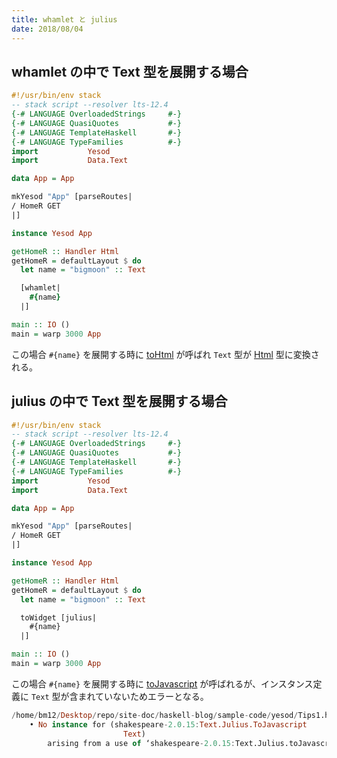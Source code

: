 ```yaml
---
title: whamlet と julius
date: 2018/08/04
---
```


## whamlet の中で Text 型を展開する場合

```hs
#!/usr/bin/env stack
-- stack script --resolver lts-12.4
{-# LANGUAGE OverloadedStrings     #-}
{-# LANGUAGE QuasiQuotes           #-}
{-# LANGUAGE TemplateHaskell       #-}
{-# LANGUAGE TypeFamilies          #-}
import           Yesod
import           Data.Text

data App = App

mkYesod "App" [parseRoutes|
/ HomeR GET
|]

instance Yesod App

getHomeR :: Handler Html
getHomeR = defaultLayout $ do
  let name = "bigmoon" :: Text

  [whamlet|
    #{name}
  |]

main :: IO ()
main = warp 3000 App
```

この場合 `#{name}` を展開する時に [toHtml](https://www.stackage.org/haddock/lts-12.4/blaze-html-0.9.1.1/Text-Blaze-Html.html#v:toHtml) が呼ばれ `Text` 型が [Html](https://www.stackage.org/haddock/lts-12.4/blaze-html-0.9.1.1/Text-Blaze-Html.html#t:Html) 型に変換される。

## julius の中で Text 型を展開する場合

```hs
#!/usr/bin/env stack
-- stack script --resolver lts-12.4
{-# LANGUAGE OverloadedStrings     #-}
{-# LANGUAGE QuasiQuotes           #-}
{-# LANGUAGE TemplateHaskell       #-}
{-# LANGUAGE TypeFamilies          #-}
import           Yesod
import           Data.Text

data App = App

mkYesod "App" [parseRoutes|
/ HomeR GET
|]

instance Yesod App

getHomeR :: Handler Html
getHomeR = defaultLayout $ do
  let name = "bigmoon" :: Text

  toWidget [julius|
    #{name}
  |]

main :: IO ()
main = warp 3000 App
```

この場合 `#{name}` を展開する時に [toJavascript](https://www.stackage.org/haddock/lts-12.4/shakespeare-2.0.15/Text-Julius.html#v:toJavascript) が呼ばれるが、インスタンス定義に `Text` 型が含まれていないためエラーとなる。

```hs
/home/bm12/Desktop/repo/site-doc/haskell-blog/sample-code/yesod/Tips1.hs:26:20: error:
    • No instance for (shakespeare-2.0.15:Text.Julius.ToJavascript
                         Text)
        arising from a use of ‘shakespeare-2.0.15:Text.Julius.toJavascript’
```